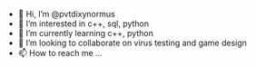 - 👋 Hi, I’m @pvtdixynormus
- 👀 I’m interested in c++, sql, python
- 🌱 I’m currently learning c++, python
- 💞️ I’m looking to collaborate on virus testing and game design
- 📫 How to reach me ...

<!---
pvtdixynormus/pvtdixynormus is a ✨ special ✨ repository because its `README.md` (this file) appears on your GitHub profile.
You can click the Preview link to take a look at your changes.
--->
